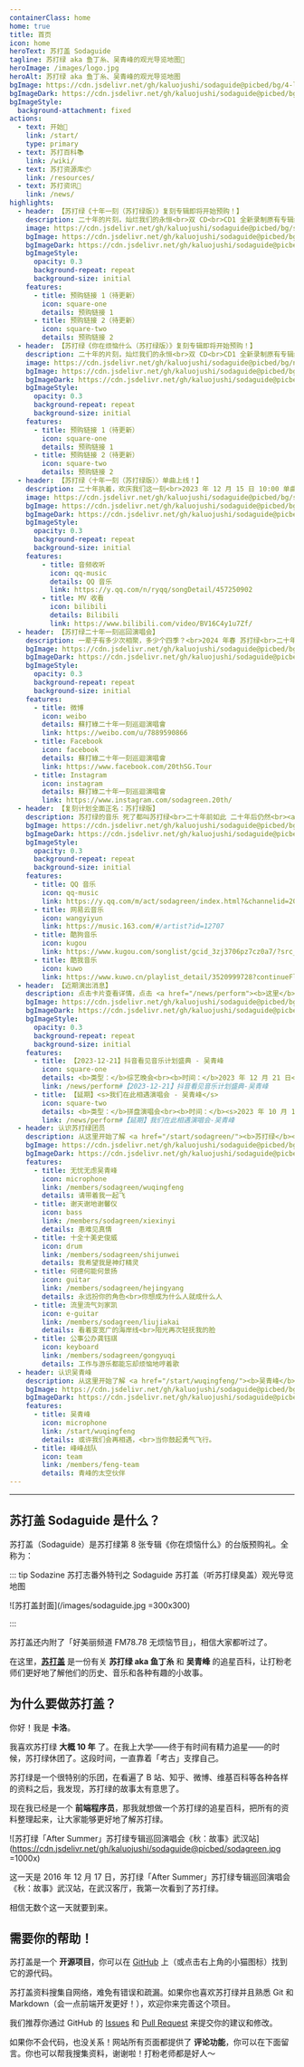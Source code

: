 ```yaml
---
containerClass: home
home: true
title: 首页
icon: home
heroText: 苏打盖 Sodaguide
tagline: 苏打绿 aka 鱼丁糸、吴青峰的观光导览地图🧭
heroImage: /images/logo.jpg
heroAlt: 苏打绿 aka 鱼丁糸、吴青峰的观光导览地图
bgImage: https://cdn.jsdelivr.net/gh/kaluojushi/sodaguide@picbed/bg/4-light.svg
bgImageDark: https://cdn.jsdelivr.net/gh/kaluojushi/sodaguide@picbed/bg/4-dark.svg
bgImageStyle:
  background-attachment: fixed
actions:
  - text: 开始🎸
    link: /start/
    type: primary
  - text: 苏打百科📚
    link: /wiki/
  - text: 苏打资源库📦
    link: /resources/
  - text: 苏打资讯📰
    link: /news/
highlights:
  - header: 【苏打绿《十年一刻（苏打绿版）》复刻专辑即将开始预购！】
    description: 二十年的片刻，灿烂我们的永恒<br>双 CD<br>CD1 全新录制原有专辑经典曲目<br>CD2 梦幻重制 In Summer 下半场精选曲目<br>预购超值赠品：20 周年苏打志 Vol. 1<br><b>2023.12.22</b> 开始预购
    image: https://cdn.jsdelivr.net/gh/kaluojushi/sodaguide@picbed/bg/shinianyike-cover.jpg
    bgImage: https://cdn.jsdelivr.net/gh/kaluojushi/sodaguide@picbed/bg/shinianyike-cover.jpg
    bgImageDark: https://cdn.jsdelivr.net/gh/kaluojushi/sodaguide@picbed/bg/shinianyike-cover.jpg
    bgImageStyle:
      opacity: 0.3
      background-repeat: repeat
      background-size: initial
    features:
      - title: 预购链接 1（待更新）
        icon: square-one
        details: 预购链接 1
      - title: 预购链接 2（待更新）
        icon: square-two
        details: 预购链接 2
  - header: 【苏打绿《你在烦恼什么（苏打绿版）》复刻专辑即将开始预购！】
    description: 二十年的片刻，灿烂我们的永恒<br>双 CD<br>CD1 全新录制原有专辑经典曲目<br>CD2 惊喜重制演唱会经典曲目<br>预购超值赠品：20 周年苏打志 Vol. 2<br><b>2023.12.22</b> 开始预购
    image: https://cdn.jsdelivr.net/gh/kaluojushi/sodaguide@picbed/bg/nizaifannaoshenme-cover.jpg
    bgImage: https://cdn.jsdelivr.net/gh/kaluojushi/sodaguide@picbed/bg/nizaifannaoshenme-cover.jpg
    bgImageDark: https://cdn.jsdelivr.net/gh/kaluojushi/sodaguide@picbed/bg/nizaifannaoshenme-cover.jpg
    bgImageStyle:
      opacity: 0.3
      background-repeat: repeat
      background-size: initial
    features:
      - title: 预购链接 1（待更新）
        icon: square-one
        details: 预购链接 1
      - title: 预购链接 2（待更新）
        icon: square-two
        details: 预购链接 2
  - header: 【苏打绿〈十年一刻（苏打绿版）〉单曲上线！】
    description: 二十年执着，欢庆我们这一刻<br>2023 年 12 月 15 日 10:00 单曲、MV 同步上线
    image: https://cdn.jsdelivr.net/gh/kaluojushi/sodaguide@picbed/bg/shinianyike-single-cover.jpg
    bgImage: https://cdn.jsdelivr.net/gh/kaluojushi/sodaguide@picbed/bg/shinianyike.jpg
    bgImageDark: https://cdn.jsdelivr.net/gh/kaluojushi/sodaguide@picbed/bg/shinianyike.jpg
    bgImageStyle:
      opacity: 0.3
      background-repeat: repeat
      background-size: initial
    features:
        - title: 音频收听
          icon: qq-music
          details: QQ 音乐
          link: https://y.qq.com/n/ryqq/songDetail/457250902
        - title: MV 收看
          icon: bilibili
          details: Bilibili
          link: https://www.bilibili.com/video/BV16C4y1u7Zf/
  - header: 【苏打绿二十年一刻巡回演唱会】
    description: 一辈子有多少次相聚，多少个四季？<br>2024 年春 苏打绿<br>二十年一刻 巡回演唱会
    bgImage: https://cdn.jsdelivr.net/gh/kaluojushi/sodaguide@picbed/bg/ershinianyike.jpg
    bgImageDark: https://cdn.jsdelivr.net/gh/kaluojushi/sodaguide@picbed/bg/ershinianyike.jpg
    bgImageStyle:
      opacity: 0.3
      background-repeat: repeat
      background-size: initial
    features:
      - title: 微博
        icon: weibo
        details: 蘇打綠二十年一刻巡迴演唱會
        link: https://weibo.com/u/7889590866
      - title: Facebook
        icon: facebook
        details: 蘇打綠二十年一刻巡迴演唱會
        link: https://www.facebook.com/20thSG.Tour
      - title: Instagram
        icon: instagram
        details: 蘇打綠二十年一刻巡迴演唱會
        link: https://www.instagram.com/sodagreen.20th/
  - header: 【复刻计划全面正名：苏打绿版】
    description: 苏打绿的音乐 死了都叫苏打绿<br>二十年前如此 二十年后仍然<br><a href="/start/sodagreen/oaeen#复刻计划"><b>什么是复刻计划？</b></a>
    bgImage: https://cdn.jsdelivr.net/gh/kaluojushi/sodaguide@picbed/bg/sodaversion.jpg
    bgImageDark: https://cdn.jsdelivr.net/gh/kaluojushi/sodaguide@picbed/bg/sodaversion.jpg
    bgImageStyle:
      opacity: 0.3
      background-repeat: repeat
      background-size: initial
    features:
      - title: QQ 音乐
        icon: qq-music
        link: https://y.qq.com/m/act/sodagreen/index.html?&channelid=200501158&ADTAG=hz_wb_neirong72keep_cid=1
      - title: 网易云音乐
        icon: wangyiyun
        link: https://music.163.com/#/artist?id=12707
      - title: 酷狗音乐
        icon: kugou
        link: https://www.kugou.com/songlist/gcid_3zj3706pz7cz0a7/?src_cid=3zj3706pz7cz0a7&chl=link&kgsscty1=link
      - title: 酷我音乐
        icon: kuwo
        link: https://www.kuwo.cn/playlist_detail/3520999728?continueFlag=71a4366dbfa42f32ca48461ec1db7a1d
  - header: 【近期演出消息】
    description: 点击卡片查看详情，点击 <a href="/news/perform"><b>这里</b></a> 查看更多
    bgImage: https://cdn.jsdelivr.net/gh/kaluojushi/sodaguide@picbed/bg/perform2023.jpg
    bgImageDark: https://cdn.jsdelivr.net/gh/kaluojushi/sodaguide@picbed/bg/perform2023.jpg
    bgImageStyle:
      opacity: 0.3
      background-repeat: repeat
      background-size: initial
    features:
      - title: 【2023-12-21】抖音看见音乐计划盛典 - 吴青峰
        icon: square-one
        details: <b>类型：</b>综艺晚会<br><b>时间：</b>2023 年 12 月 21 日<br><b>地点：</b>广州花都区（具体地点待定）<br><b>演出信息：</b>19:00 开始（直播链接待定）<br><b>票务信息：</b>无售票，仅有粉丝福利票
        link: /news/perform#【2023-12-21】抖音看见音乐计划盛典-吴青峰
      - title: 【延期】<s>我们在此相遇演唱会 - 吴青峰</s>
        icon: square-two
        details: <b>类型：</b>拼盘演唱会<br><b>时间：</b><s>2023 年 10 月 15 日</s> 已延期<br><b>地点：</b><s>河南省体育场馆中心</s><br><b>演出信息：</b><s>20:00-22:00（8 人总时间）</s><br><b>开票时间：</b><s>已开票</s><br><b>票价：</b><s>288-1288，电子票可退（有团票）</s><br><b>购票平台：</b><s>大麦、猫眼、演出FAN</s>
        link: /news/perform#【延期】我们在此相遇演唱会-吴青峰
  - header: 认识苏打绿团员
    description: 从这里开始了解 <a href="/start/sodagreen/"><b>苏打绿</b></a> 团员
    bgImage: https://cdn.jsdelivr.net/gh/kaluojushi/sodaguide@picbed/bg/3-light.svg
    bgImageDark: https://cdn.jsdelivr.net/gh/kaluojushi/sodaguide@picbed/bg/3-dark.svg
    features:
      - title: 无忧无虑吴青峰
        icon: microphone
        link: /members/sodagreen/wuqingfeng
        details: 请带着我一起飞
      - title: 谢天谢地谢馨仪
        icon: bass
        link: /members/sodagreen/xiexinyi
        details: 患难见真情
      - title: 十全十美史俊威
        icon: drum
        link: /members/sodagreen/shijunwei
        details: 我希望我是神灯精灵
      - title: 何德何能何景扬
        icon: guitar
        link: /members/sodagreen/hejingyang
        details: 永远扮你的角色<br>你想成为什么人就成什么人
      - title: 流里流气刘家凯
        icon: e-guitar
        link: /members/sodagreen/liujiakai
        details: 看着变宽广的海岸线<br>阳光再次轻抚我的脸
      - title: 公事公办龚钰祺
        icon: keyboard
        link: /members/sodagreen/gongyuqi
        details: 工作与游乐都能忘却烦恼地哼着歌
  - header: 认识吴青峰
    description: 从这里开始了解 <a href="/start/wuqingfeng/"><b>吴青峰</b></a>
    bgImage: https://cdn.jsdelivr.net/gh/kaluojushi/sodaguide@picbed/bg/6-light.svg
    bgImageDark: https://cdn.jsdelivr.net/gh/kaluojushi/sodaguide@picbed/bg/6-dark.svg
    features:
      - title: 吴青峰
        icon: microphone
        link: /start/wuqingfeng
        details: 或许我们会再相遇，<br>当你鼓起勇气飞行。
      - title: 峰峰战队
        icon: team
        link: /members/feng-team
        details: 青峰的太空伙伴
---
```


---

## 苏打盖 Sodaguide 是什么？

苏打盖（Sodaguide）是苏打绿第 8 张专辑《你在烦恼什么》的台版预购礼。全称为：

::: tip Sodazine 苏打志番外特刊之 Sodaguide 苏打盖（听苏打绿臭盖）观光导览地图

![苏打盖封面](/images/sodaguide.jpg =300x300)

:::

苏打盖还内附了「好美丽频道 FM78.78 无烦恼节目」，相信大家都听过了。

在这里，[**苏打盖**](/) 是一份有关 **苏打绿 aka 鱼丁糸** 和 **吴青峰** 的追星百科，让打粉老师们更好地了解他们的历史、音乐和各种有趣的小故事。

## 为什么要做苏打盖？

你好！我是 **卡洛**。

我喜欢苏打绿 **大概 10 年** 了。在我上大学——终于有时间有精力追星——的时候，苏打绿休团了。这段时间，一直靠着「考古」支撑自己。

苏打绿是一个很特别的乐团，在看遍了 B 站、知乎、微博、维基百科等各种各样的资料之后，我发现，苏打绿的故事太有意思了。

现在我已经是一个 **前端程序员**，那我就想做一个苏打绿的追星百科，把所有的资料整理起来，让大家能够更好地了解苏打绿。

![苏打绿「After Summer」苏打绿专辑巡回演唱会《秋：故事》武汉站](https://cdn.jsdelivr.net/gh/kaluojushi/sodaguide@picbed/sodagreen.jpg =1000x)

这一天是 2016 年 12 月 17 日，苏打绿「After Summer」苏打绿专辑巡回演唱会《秋：故事》武汉站，在武汉客厅，我第一次看到了苏打绿。

相信无数个这一天就要到来。

## 需要你的帮助！

苏打盖是一个 **开源项目**，你可以在 [GitHub](https://github.com/kaluojushi/sodaguide) 上（或点击右上角的小猫图标）找到它的源代码。

苏打盖资料搜集自网络，难免有错误和疏漏。如果你也喜欢苏打绿并且熟悉 Git 和 Markdown（会一点前端开发更好！），欢迎你来完善这个项目。

我们推荐你通过 GitHub 的 [Issues](https://github.com/kaluojushi/sodaguide/issues) 和 [Pull Request](https://github.com/kaluojushi/sodaguide/pulls) 来提交你的建议和修改。

如果你不会代码，也没关系！网站所有页面都提供了 **评论功能**，你可以在下面留言。你也可以帮我搜集资料，谢谢啦！打粉老师都是好人～
